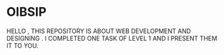 # OIBSIP
HELLO , THIS REPOSITORY IS ABOUT WEB DEVELOPMENT AND DESIGNING . I COMPLETED ONE TASK OF LEVEL 1 AND I PRESENT THEM IT TO YOU.
